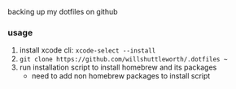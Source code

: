 backing up my dotfiles on github  

### usage

1. install xcode cli: `xcode-select --install`
2. `git clone https://github.com/willshuttleworth/.dotfiles ~`
3. run installation script to install homebrew and its packages
    - need to add non homebrew packages to install script

